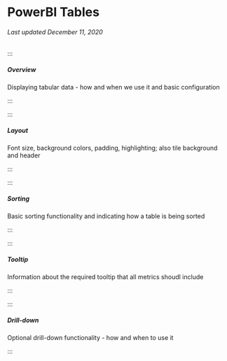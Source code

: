 # PowerBI Tables

###### Last updated December 11, 2020

:::

##### Overview

Displaying tabular data - how and when we use it and basic configuration

:::

:::

##### Layout

Font size, background colors, padding, highlighting; also tile background and header

:::

:::

##### Sorting

Basic sorting functionality and indicating how a table is being sorted

:::

:::

##### Tooltip

Information about the required tooltip that all metrics shoudl include

:::

:::

##### Drill-down

Optional drill-down functionality - how and when to use it

:::
